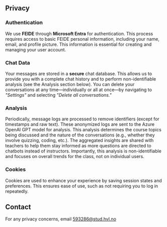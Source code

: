 ## Privacy
### Authentication

We use **FEIDE** through **Microsoft Entra** for authentication. This process requires access to basic FEIDE personal information, including your name, email, and profile picture. This information is essential for creating and managing your user account.

### Chat Data

Your messages are stored in a **secure** chat database. This allows us to provide you with a complete chat history and to perform non-identifiable analysis (see the Analysis section below). You can delete your conversations at any time—individually or all at once—by navigating to *"Settings"* and selecting *"Delete all conversations."*

### Analysis

Periodically, message logs are processed to remove identifiers (except for timestamps and raw text). These anonymized logs are sent to the Azure OpenAI GPT model for analysis. This analysis determines the course topics being discussed and the nature of the conversations (e.g., whether they involve quizzing, coding, etc.).
The aggregated insights are shared with teachers to help them stay informed as more questions are directed to chatbots instead of instructors. Importantly, this analysis is non-identifiable and focuses on overall trends for the class, not on individual users.

### Cookies

Cookies are used to enhance your experience by saving session states and preferences. This ensures ease of use, such as not requiring you to log in repeatedly.

## Contact 

For any privacy concerns, email 593286@stud.hvl.no